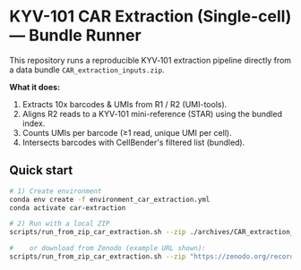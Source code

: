 # KYV-101 CAR Extraction (Single-cell) — Bundle Runner

This repository runs a reproducible KYV‑101 extraction pipeline directly from a data bundle `CAR_extraction_inputs.zip`.

**What it does:**

1. Extracts 10x barcodes & UMIs from R1 / R2 (UMI-tools).
2. Aligns R2 reads to a KYV‑101 mini-reference (STAR) using the bundled index.
3. Counts UMIs per barcode (≥1 read, unique UMI per cell).
4. Intersects barcodes with CellBender's filtered list (bundled).

## Quick start

```bash
# 1) Create environment
conda env create -f environment_car_extraction.yml
conda activate car-extraction

# 2) Run with a local ZIP
scripts/run_from_zip_car_extraction.sh --zip ./archives/CAR_extraction_inputs.zip

#    or download from Zenodo (example URL shown):
scripts/run_from_zip_car_extraction.sh --zip "https://zenodo.org/record/<RECORD_ID>/files/CAR_extraction_inputs.zip?download=1"
